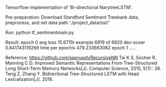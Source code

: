 Tensorflow implementation of 'Bi-directional NarytreeLSTM'.

Pre-preparation:
Download Standford Sentiment Treebank data, preprocess, and set data path './project_data/sst/'

Run:
python tf_sentimentmain.py

Result:
epoch 0
avg loss 15.6715t example 6919 of 6920
dev-scoer 0.841743119266
time per epochis 479.233663082
epoch 1
.....

Reference:
https://github.com/sapruash/RecursiveNN
Tai K S, Socher R, Manning C D. Improved Semantic Representations From Tree-Structured Long Short-Term Memory Networks[J]. Computer Science, 2015, 5(1):: 36.
Teng Z, Zhang Y. Bidirectional Tree-Structured LSTM with Head Lexicalization[J]. 2016.




